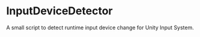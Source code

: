 # InputDeviceDetector
A small script to detect runtime input device change for Unity Input System. 
